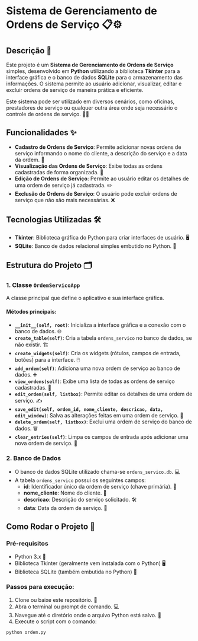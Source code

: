 # Sistema de Gerenciamento de Ordens de Serviço 📋⚙️

## Descrição 📝

Este projeto é um **Sistema de Gerenciamento de Ordens de Serviço** simples, desenvolvido em **Python** utilizando a biblioteca **Tkinter** para a interface gráfica e o banco de dados **SQLite** para o armazenamento das informações. O sistema permite ao usuário adicionar, visualizar, editar e excluir ordens de serviço de maneira prática e eficiente. 

Este sistema pode ser utilizado em diversos cenários, como oficinas, prestadores de serviço ou qualquer outra área onde seja necessário o controle de ordens de serviço. 🚗🔧

## Funcionalidades ✨

- **Cadastro de Ordens de Serviço**: Permite adicionar novas ordens de serviço informando o nome do cliente, a descrição do serviço e a data da ordem. 📝
- **Visualização das Ordens de Serviço**: Exibe todas as ordens cadastradas de forma organizada. 📑
- **Edição de Ordens de Serviço**: Permite ao usuário editar os detalhes de uma ordem de serviço já cadastrada. ✏️
- **Exclusão de Ordens de Serviço**: O usuário pode excluir ordens de serviço que não são mais necessárias. ❌

## Tecnologias Utilizadas 🛠️

- **Tkinter**: Biblioteca gráfica do Python para criar interfaces de usuário. 🖥️
- **SQLite**: Banco de dados relacional simples embutido no Python. 💾

## Estrutura do Projeto 🗂️

### 1. **Classe `OrdemServicoApp`**

A classe principal que define o aplicativo e sua interface gráfica.

#### Métodos principais:

- **`__init__(self, root)`**: Inicializa a interface gráfica e a conexão com o banco de dados. 🌐
- **`create_table(self)`**: Cria a tabela `ordens_servico` no banco de dados, se não existir. 🏗️
- **`create_widgets(self)`**: Cria os widgets (rótulos, campos de entrada, botões) para a interface. 🖱️
- **`add_ordem(self)`**: Adiciona uma nova ordem de serviço ao banco de dados. ➕
- **`view_ordens(self)`**: Exibe uma lista de todas as ordens de serviço cadastradas. 👀
- **`edit_ordem(self, listbox)`**: Permite editar os detalhes de uma ordem de serviço. ✍️
- **`save_edit(self, ordem_id, nome_cliente, descricao, data, edit_window)`**: Salva as alterações feitas em uma ordem de serviço. 💾
- **`delete_ordem(self, listbox)`**: Exclui uma ordem de serviço do banco de dados. 🗑️
- **`clear_entries(self)`**: Limpa os campos de entrada após adicionar uma nova ordem de serviço. 🚮

### 2. **Banco de Dados**

- O banco de dados SQLite utilizado chama-se `ordens_servico.db`. 💻
- A tabela `ordens_servico` possui os seguintes campos:
  - **id**: Identificador único da ordem de serviço (chave primária). 🔢
  - **nome_cliente**: Nome do cliente. 👤
  - **descricao**: Descrição do serviço solicitado. 🛠️
  - **data**: Data da ordem de serviço. 📅

## Como Rodar o Projeto 🚀

### Pré-requisitos

- Python 3.x 🐍
- Biblioteca Tkinter (geralmente vem instalada com o Python) 🖥️
- Biblioteca SQLite (também embutida no Python) 💾

### Passos para execução:

1. Clone ou baixe este repositório. 📂
2. Abra o terminal ou prompt de comando. 💻
3. Navegue até o diretório onde o arquivo Python está salvo. 📁
4. Execute o script com o comando:

```bash
python ordem.py
